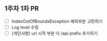 ## 1주차 1차 PR

- [ ] IndexOutOfBoundsException 예외부분 고민하기
- [ ] Log level 수정
- [ ] (개인사항) url 시작 부분 다 /api prefix 추가하기
